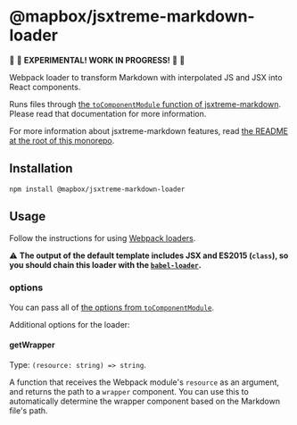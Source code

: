 # @mapbox/jsxtreme-markdown-loader

🚧 🚧 **EXPERIMENTAL! WORK IN PROGRESS!** 🚧 🚧

Webpack loader to transform Markdown with interpolated JS and JSX into React components.

Runs files through [the `toComponentModule` function of jsxtreme-markdown](https://github.com/mapbox/jsxtreme-markdown/packages/jsxtreme-markdown#tocomponentmodule).
Please read that documentation for more information.

For more information about jsxtreme-markdown features, read [the README at the root of this monorepo](https://github.com/mapbox/jsxtreme-markdown#readme).

## Installation

```
npm install @mapbox/jsxtreme-markdown-loader
```

## Usage

Follow the instructions for using [Webpack loaders](https://webpack.js.org/concepts/loaders/).

⚠️  **The output of the default template includes JSX and ES2015 (`class`), so you should chain this loader with the [`babel-loader`](https://github.com/babel/babel-loader).**

### options

You can pass all of [the options from `toComponentModule`](https://github.com/mapbox/jsxtreme-markdown/packages/jsxtreme-markdown#options-1).

Additional options for the loader:

#### getWrapper

Type: `(resource: string) => string`.

A function that receives the Webpack module's `resource` as an argument, and returns the path to a `wrapper` component.
You can use this to automatically determine the wrapper component based on the Markdown file's path.
